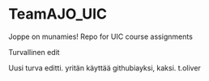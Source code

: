 TeamAJO_UIC
===========

Joppe on munamies!
Repo for UIC course assignments

Turvallinen edit

Uusi turva editti. yritän käyttää githubiayksi, kaksi. t.oliver